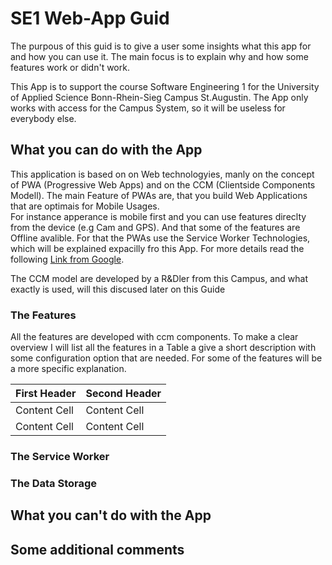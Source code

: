 # SE1 Web-App Guid
The purpous of this guid is to give a user some insights what this app for and how you can use it.
The main focus is to explain why and how some features work or didn't work.

This App is to support the course Software Engineering 1 for the University of Applied Science Bonn-Rhein-Sieg Campus  St.Augustin.
The App only works with access for the Campus System, so it will be useless for everybody else.

## What you can do with the App
This application is based on on Web technologyies, manly on the concept of PWA (Progressive Web Apps) and on the CCM (Clientside Components Modell).
The main Feature of PWAs are, that you build Web Applications that are optimais for Mobile Usages.  
For instance apperance is mobile first and you can use features direclty from the device (e.g Cam and GPS).
And that some of the features are Offline avalible. For that the PWAs use the Service Worker Technologies, which will be explained expacilly fro this App.
For more details read the following [Link from Google](https://developers.google.com/web/progressive-web-apps/).

The CCM model are developed by a R&Dler from this Campus, and what exactly is used, will this discused later on this Guide
### The Features
All the features are developed with ccm components. To make a clear overview I  will list all the features in a Table a give a short description with some configuration option that are needed.
For some of the features will be a more specific explanation.

| First Header  | Second Header |
| --- | --- |
| Content Cell  | Content Cell  |
| Content Cell  | Content Cell  |
### The Service Worker

### The Data Storage

## What you can't do with the App

## Some additional comments
